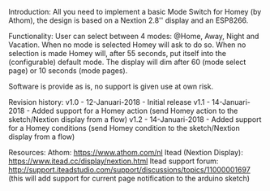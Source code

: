 Introduction:
All you need to implement a basic Mode Switch for Homey (by Athom), the design is based on a Nextion 2.8'' display and an ESP8266.

Functionality:
User can select between 4 modes: @Home, Away, Night and Vacation. When no mode is selected Homey will ask to do so. When no selection is made Homey will, after 55 seconds, put itself into the
(configurable) default mode. The display will dim after 60 (mode select page) or 10 seconds (mode pages).

Software is provide as is, no support is given use at own risk.

Revision history:
v1.0 -  12-Januari-2018 - Initial release
v1.1 - 14-Januari-2018  - Added support for a Homey action  (send Homey action to the sketch/Nextion display from  a flow)
v1.2 - 14-Januari-2018 - Added  support for a Homey conditions (send Homey  condition to the sketch/Nextion display from a flow)

Resources:
Athom: https://www.athom.com/nl
Itead (Nextion Display): https://www.itead.cc/display/nextion.html
Itead support forum: http://support.iteadstudio.com/support/discussions/topics/11000001697 (this will add support for current page notification to the arduino sketch)

